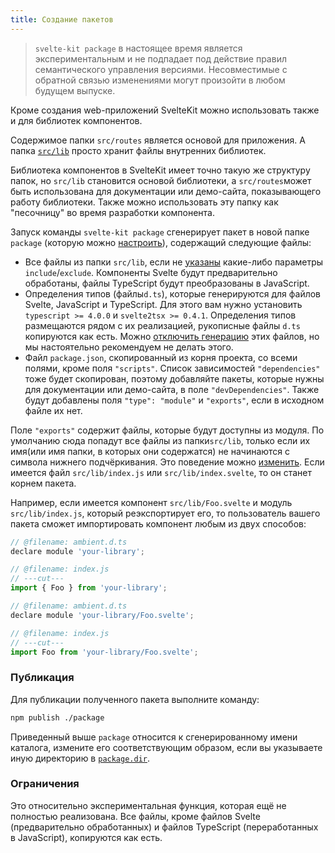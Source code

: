 ```yaml
---
title: Создание пакетов
---
```


> `svelte-kit package` в настоящее время является экспериментальным и не подпадает под действие правил семантического управления версиями. Несовместимые с обратной связью изменениями могут произойти в любом будущем выпуске.

Кроме создания web-приложений SvelteKit можно использовать также и для библиотек компонентов.

Содержимое папки `src/routes` является основой для приложения. А папка [`src/lib`](#moduli-$lib) просто хранит файлы внутренних библиотек.

Библиотека компонентов в SvelteKit имеет точно такую же структуру папок, но `src/lib` становится основой библиотеки, а `src/routes`может быть использована для документации или демо-сайта, показывающего работу библиотеки. Также можно использовать эту папку как "песочницу" во время разработки компонента.

Запуск команды `svelte-kit package` сгенерирует пакет в новой папке `package` (которую можно [настроить](#konfiguracziya-package)), содержащий следующие файлы:

- Все файлы из папки `src/lib`, если не [указаны](#konfiguracziya-package) какие-либо параметры `include`/`exclude`. Компоненты Svelte будут предварительно обработаны, файлы TypeScript будут преобразованы в JavaScript.
- Определения типов (файлы`d.ts`), которые генерируются для файлов Svelte, JavaScript и TypeScript. Для этого вам нужно установить `typescript >= 4.0.0` и `svelte2tsx >= 0.4.1`. Определения типов размещаются рядом с их реализацией, рукописные файлы `d.ts` копируются как есть. Можно [отключить генерацию](#konfiguracziya-package) этих файлов, но мы настоятельно рекомендуем не делать этого.
- Файл `package.json`, скопированный из корня проекта, со всеми полями, кроме поля `"scripts"`. Список зависимостей `"dependencies"` тоже будет скопирован, поэтому добавляйте пакеты, которые нужны для документации или демо-сайта, в поле `"devDependencies"`. Также будут добавлены поля `"type": "module"` и `"exports"`, если в исходном файле их нет.

Поле `"exports"` содержит файлы, которые будут доступны из модуля. По умолчанию сюда попадут все файлы из папки`src/lib`, только если их имя(или имя папки, в которых они содержатся) не начинаются с символа нижнего подчёркивания. Это поведение можно [изменить](#konfiguracziya-package). Если имеется файл `src/lib/index.js` или `src/lib/index.svelte`, то он станет корнем пакета.

Например, если имеется компонент `src/lib/Foo.svelte` и модуль `src/lib/index.js`, который реэкспортирует его, то пользователь вашего пакета сможет импортировать компонент любым из двух способов:

```js
// @filename: ambient.d.ts
declare module 'your-library';

// @filename: index.js
// ---cut---
import { Foo } from 'your-library';
```

```js
// @filename: ambient.d.ts
declare module 'your-library/Foo.svelte';

// @filename: index.js
// ---cut---
import Foo from 'your-library/Foo.svelte';
```

### Публикация

Для публикации полученного пакета выполните команду:

```sh
npm publish ./package
```
Приведенный выше `package` относится к сгенерированному имени каталога, измените его соответствующим образом, если вы указываете иную директорию в [`package.dir`](#konfiguracziya-package).

### Ограничения

Это относительно экспериментальная функция, которая ещё не полностью реализована. Все файлы, кроме файлов Svelte (предварительно обработанных) и файлов TypeScript (переработанных в JavaScript), копируются как есть.
